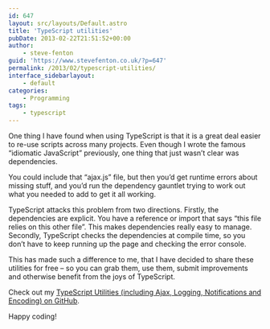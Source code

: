 ```yaml
---
id: 647
layout: src/layouts/Default.astro
title: 'TypeScript utilities'
pubDate: 2013-02-22T21:51:52+00:00
author:
    - steve-fenton
guid: 'https://www.stevefenton.co.uk/?p=647'
permalink: /2013/02/typescript-utilities/
interface_sidebarlayout:
    - default
categories:
    - Programming
tags:
    - typescript
---
```


One thing I have found when using TypeScript is that it is a great deal easier to re-use scripts across many projects. Even though I wrote the famous “idiomatic JavaScript” previously, one thing that just wasn’t clear was dependencies.

You could include that “ajax.js” file, but then you’d get runtime errors about missing stuff, and you’d run the dependency gauntlet trying to work out what you needed to add to get it all working.

TypeScript attacks this problem from two directions. Firstly, the dependencies are explicit. You have a reference or import that says “this file relies on this other file”. This makes dependencies really easy to manage. Secondly, TypeScript checks the dependencies at compile time, so you don’t have to keep running up the page and checking the error console.

This has made such a difference to me, that I have decided to share these utilities for free – so you can grab them, use them, submit improvements and otherwise benefit from the joys of TypeScript.

Check out my [TypeScript Utilities (including Ajax, Logging, Notifications and Encoding) on GitHub](https://github.com/Steve-Fenton/TypeScriptUtilities).

Happy coding!